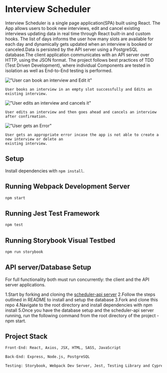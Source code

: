 # Interview Scheduler

Interview Scheduler is a single page application(SPA) built using React. The App allows users to book new interviews, edit and cancel existing interviews updating data in real time through React built-in and custom hooks. The list of days informs the user how many slots are available for each day and dynamically gets updated when an interview is booked or canceled.Data is persisted by the API server using a PostgreSQL database.The client application communicates with an API server over HTTP, using the JSON format.
The project follows best practices of TDD (Test Driven Development), where individual Components are tested in isolation as well as End-to-End testing is performed.


!["User can book an interview and Edit it"](https://github.com/srimantika/scheduler/blob/master/docs/creating%20a%20interview.gif?raw=true)

```
User books an interview in an empty slot successfully and Edits an existing interview. 
```

!["User edits an interview and cancels it"](https://github.com/srimantika/scheduler/blob/master/docs/Edit%20and%20Delete.gif?raw=true)
```
User edits an interview and then goes ahead and cancels an interview after confirmation.
```

!["User gets an Error"](https://github.com/srimantika/scheduler/blob/master/docs/Error%20Mode.gif?raw=true)
```
User gets an appropriate error incase the app is not able to create a new interview or delete an 
existing interview.
```
## Setup

Install dependencies with `npm install`.

## Running Webpack Development Server

```sh
npm start
```

## Running Jest Test Framework

```sh
npm test
```

## Running Storybook Visual Testbed

```sh
npm run storybook
```

## API server/Database Setup

For full functionality both must run concurrently: the client and the API server applications.

1.Start by forking and cloning the [scheduler-api server](https://github.com/lighthouse-labs/scheduler-api)
2.Follow the steps outlined in README to install and setup the database
3.Fork and clone this repo
4.Navigate to the root directory and install dependencies with npm install
5.Once you have the database setup and the scheduler-api server running, run the following
  command from the root directory of the project - npm start.


## Project Stack
```sh
Front-End: React, Axios, JSX, HTML, SASS, JavaScript

Back-End: Express, Node.js, PostgreSQL

Testing: Storybook, Webpack Dev Server, Jest, Testing Library and Cypress
```
